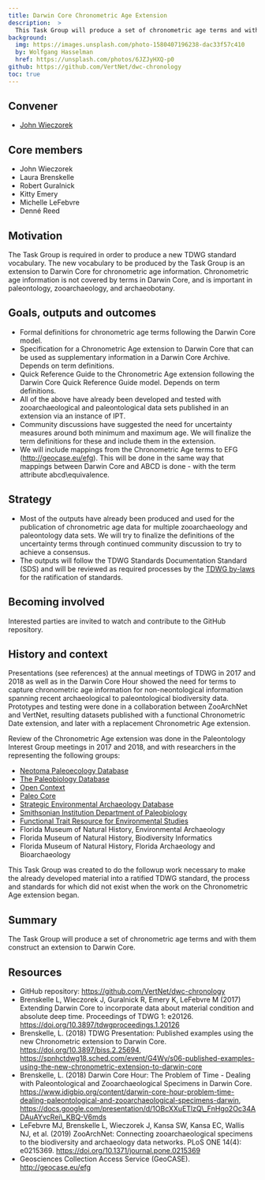 ```yaml
---
title: Darwin Core Chronometric Age Extension
description:  >
  This Task Group will produce a set of chronometric age terms and with them construct an extension to Darwin Core.
background:
  img: https://images.unsplash.com/photo-1580407196238-dac33f57c410
  by: Wolfgang Hasselman
  href: https://unsplash.com/photos/6JZJyHXQ-p0
github: https://github.com/VertNet/dwc-chronology
toc: true
---
```


## Convener

- [John Wieczorek](mailto:gtuco.btuco@gmail.com)

## Core members

- John Wieczorek
- Laura Brenskelle
- Robert Guralnick
- Kitty Emery
- Michelle LeFebvre
- Denné Reed

## Motivation

The Task Group is required in order to produce a new TDWG standard vocabulary. The new vocabulary to be produced by the Task Group is an extension to Darwin Core for chronometric age information. Chronometric age information is not covered by terms in Darwin Core, and is important in paleontology, zooarchaeology, and archaeobotany.

## Goals, outputs and outcomes

- Formal definitions for chronometric age terms following the Darwin Core model.
- Specification for a Chronometric Age extension to Darwin Core that can be used as supplementary information in a Darwin Core Archive. Depends on term definitions.
- Quick Reference Guide to the Chronometric Age extension following the Darwin Core Quick Reference Guide model. Depends on term definitions.
- All of the above have already been developed and tested with zooarchaeological and paleontological data sets published in an extension via an instance of IPT. 
- Community discussions have suggested the need for uncertainty measures around both minimum and maximum age. We will finalize the term definitions for these and include them in the extension.
- We will include mappings from the Chronometric Age terms to EFG (<http://geocase.eu/efg>). This will be done in the same way that mappings between Darwin Core and ABCD is done - with the term attribute abcd\equivalence.

## Strategy

- Most of the outputs have already been produced and used for the publication of chronometric age data for multiple zooarchaeology and paleontology data sets. We will try to finalize the definitions of the uncertainty terms through continued community discussion to try to achieve a consensus.
- The outputs will follow the TDWG Standards Documentation Standard (SDS) and will be reviewed as required processes by the [TDWG by-laws](/about/process/) for the ratification of standards.

## Becoming involved

Interested parties are invited to watch and contribute to the GitHub repository.

## History and context

Presentations (see references) at the annual meetings of TDWG in 2017 and 2018 as well as in the Darwin Core Hour showed the need for terms to capture chronometric age information for non-neontological information spanning recent archaeological to paleontological biodiversity data. Prototypes and testing were done in a collaboration between ZooArchNet and VertNet, resulting datasets published with a functional Chronometric Date extension, and later with a replacement Chronometric Age extension.

Review of the Chronometric Age extension was done in the Paleontology Interest Group meetings in 2017 and 2018, and with researchers in the representing the following groups:
- [Neotoma Paleoecology Database](https://www.neotomadb.org/)
- [The Paleobiology Database](https://paleobiodb.org/)
- [Open Context](https://opencontext.org/)
- [Paleo Core](https://paleocore.org/)
- [Strategic Environmental Archaeology Database](https://www.sead.se/)
- [Smithsonian Institution Department of Paleobiology](https://naturalhistory.si.edu/research/paleobiology)
- [Functional Trait Resource for Environmental Studies](https://futreswebsite.netlify.com/)
- Florida Museum of Natural History, Environmental Archaeology
- Florida Museum of Natural History, Biodiversity Informatics
- Florida Museum of Natural History, Florida Archaeology and Bioarchaeology

This Task Group was created to do the followup work necessary to make the already developed material into a ratified TDWG standard, the process and standards for which did not exist when the work on the Chronometric Age extension began.

## Summary

The Task Group will produce a set of chronometric age terms and with them construct an extension to Darwin Core.

## Resources

- GitHub repository: <https://github.com/VertNet/dwc-chronology>
- Brenskelle L, Wieczorek J, Guralnick R, Emery K, LeFebvre M (2017) Extending Darwin Core to incorporate data about material condition and absolute deep time. Proceedings of TDWG 1: e20126. <https://doi.org/10.3897/tdwgproceedings.1.20126>
- Brenskelle, L. (2018) TDWG Presentation: Published examples using the new Chronometric extension to Darwin Core. <https://doi.org/10.3897/biss.2.25694>, <https://spnhctdwg18.sched.com/event/G4Wy/s06-published-examples-using-the-new-chronometric-extension-to-darwin-core>
- Brenskelle, L. (2018) Darwin Core Hour: The Problem of Time - Dealing with Paleontological and Zooarchaeological Specimens in Darwin Core. <https://www.idigbio.org/content/darwin-core-hour-problem-time-dealing-paleontological-and-zooarchaeological-specimens-darwin>, <https://docs.google.com/presentation/d/1OBcXXuETlzQ\_FnHgo2Oc34ADAuAYvcRei\_KBQ-V6mds>
- LeFebvre MJ, Brenskelle L, Wieczorek J, Kansa SW, Kansa EC, Wallis NJ, et al. (2019) ZooArchNet: Connecting zooarchaeological specimens to the biodiversity and archaeology data networks. PLoS ONE 14(4): e0215369. <https://doi.org/10.1371/journal.pone.0215369>
- Geosciences Collection Access Service (GeoCASE). <http://geocase.eu/efg>
